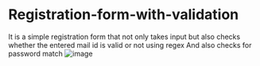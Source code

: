 # Registration-form-with-validation
It is a simple registration form that not only takes input but also checks whether the entered mail id is valid or not using regex
And also checks for password match 
![image](https://github.com/Codeninja004/Registration-form-with-validation/assets/142157869/1d36b62a-0624-41e9-a962-8e387a09b08e)
